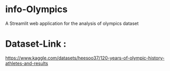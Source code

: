 # info-Olympics
A Streamlit web application for the analysis of olympics dataset

# Dataset-Link : 
https://www.kaggle.com/datasets/heesoo37/120-years-of-olympic-history-athletes-and-results

